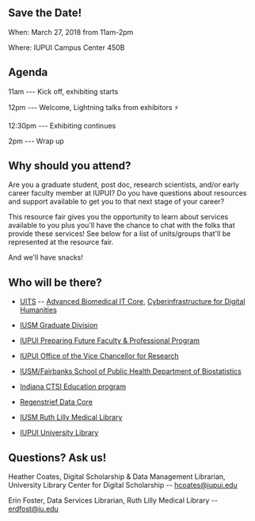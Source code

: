 ## Save the Date!
When: March 27, 2018 from 11am-2pm

Where: IUPUI Campus Center 450B

## Agenda
11am --- Kick off, exhibiting starts

12pm --- Welcome, Lightning talks from exhibitors :zap:

12:30pm --- Exhibiting continues

2pm --- Wrap up

## Why should you attend?

Are you a graduate student, post doc, research scientists, and/or early career faculty member at IUPUI? Do you have questions about resources and support available to get you to that next stage of your career?

This resource fair gives you the opportunity to learn about services available to you plus you'll have the chance to chat with the folks that provide these services! See below for a list of units/groups that'll be represented at the resource fair.

And we'll have snacks!

## Who will be there?

* [UITS](https://uits.iu.edu/) -- [Advanced Biomedical IT Core](https://pti.iu.edu/centers/rt/science-comm-tools.html), [Cyberinfrastructure for Digital Humanities](https://pti.iu.edu/centers/rt/visualization-analytics.html)

* [IUSM Graduate Division](https://medicine.iu.edu/education/graduate-degrees/contacts/)

* [IUPUI Preparing Future Faculty & Professional Program](http://graduate.iupui.edu/support/pffp/index.shtml)

* [IUPUI Office of the Vice Chancellor for Research](http://research.iupui.edu/ovcr)

* [IUSM/Fairbanks School of Public Health Department of Biostatistics](http://biostat.iupui.edu/)

* [Indiana CTSI Education program](https://www.indianactsi.org/education/)

* [Regenstrief Data Core](http://www.regenstrief.org/resources/regenstrief-data-core/)

* [IUSM Ruth Lilly Medical Library](https://mednet.medicine.iu.edu/medical-library/)

* [IUPUI University Library](https://ulib.iupui.edu/)

## Questions? Ask us!
Heather Coates, Digital Scholarship & Data Management Librarian, University Library Center for Digital Scholarship -- hcoates@iupui.edu

Erin Foster, Data Services Librarian, Ruth Lilly Medical Library -- erdfost@iu.edu
